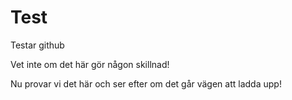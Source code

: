 # Test
Testar github

Vet inte om det här gör någon skillnad! 

Nu provar vi det här och ser efter om det går vägen att ladda upp!
